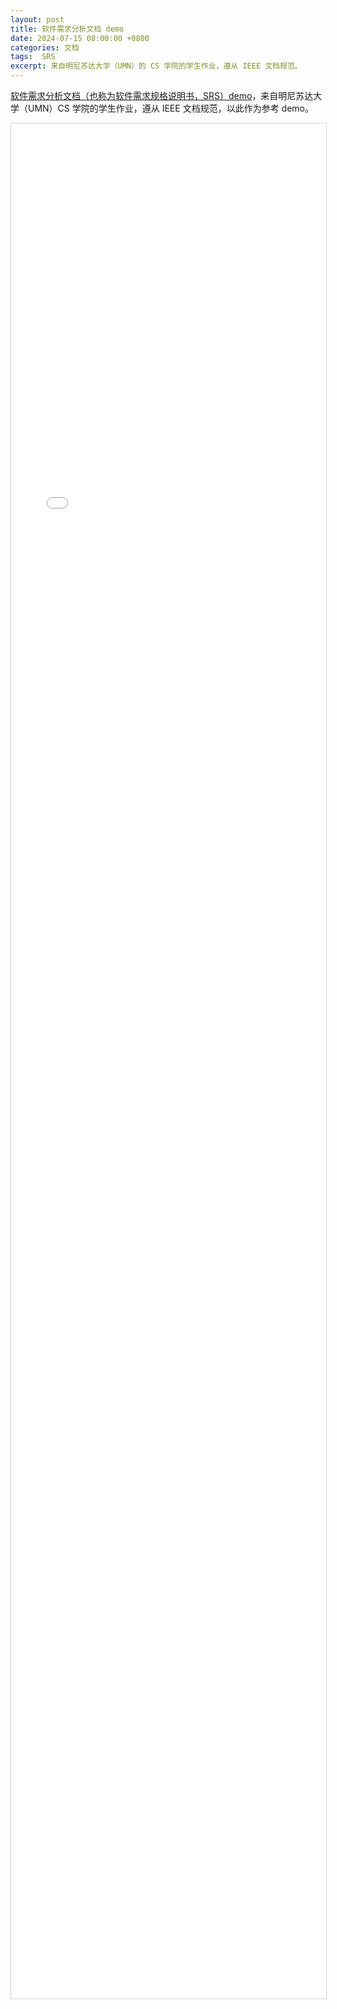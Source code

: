 ```yaml
---
layout: post
title: 软件需求分析文档 demo
date: 2024-07-15 08:00:00 +0800
categories: 文档
tags:  SRS
excerpt: 来自明尼苏达大学（UMN）的 CS 学院的学生作业，遵从 IEEE 文档规范。
---
```


[软件需求分析文档（也称为软件需求规格说明书，SRS）demo][SRS-demo]，来自明尼苏达大学（UMN）CS 学院的学生作业，遵从 IEEE 文档规范，以此作为参考 demo。

<embed src="/pdfs/srs_demo-en-01.pdf" type="application/pdf" style="width: 100%; height: 3000px; border: 1px solid lightgray;">

[SRS-demo]: /pdfs/srs_demo-en-01.pdf
